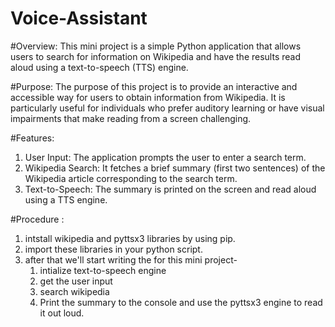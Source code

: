 # Voice-Assistant
#Overview:
This mini project is a simple Python application that allows users to search for information on Wikipedia and have the results read aloud using a text-to-speech (TTS) engine.

#Purpose:
The purpose of this project is to provide an interactive and accessible way for users to obtain information from Wikipedia. It is particularly useful for individuals who prefer auditory learning or have visual impairments that make reading from a screen challenging.

#Features:
1. User Input: The application prompts the user to enter a search term.
2. Wikipedia Search: It fetches a brief summary (first two sentences) of the Wikipedia article corresponding to the search term.
3. Text-to-Speech: The summary is printed on the screen and read aloud using a TTS engine.
   
#Procedure :
1. intstall wikipedia and pyttsx3 libraries by using pip.
2. import these libraries in your python script.
3. after that we'll start writing the for this mini project-
     1. intialize text-to-speech engine
     2. get the user input
     3. search wikipedia
     4. Print the summary to the console and use the pyttsx3 engine to read it out loud.
  
